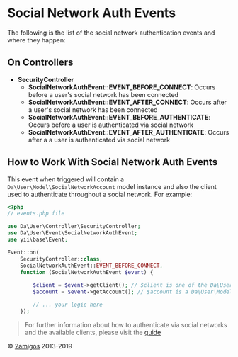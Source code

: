 Social Network Auth Events
==========================

The following is the list of the social network authentication events and where they happen: 


On Controllers
--------------

- **SecurityController**
    - **SocialNetworkAuthEvent::EVENT_BEFORE_CONNECT**: Occurs before a user's social network has been connected
    - **SocialNetworkAuthEvent::EVENT_AFTER_CONNECT**: Occurs after a user's social network has been connected
    - **SocialNetworkAuthEvent::EVENT_BEFORE_AUTHENTICATE**: Occurs before a user is authenticated via social network
    - **SocialNetworkAuthEvent::EVENT_AFTER_AUTHENTICATE**: Occurs after a a user is authenticated via social network


How to Work With Social Network Auth Events
-------------------------------------------

This event when triggered will contain a `Da\User\Model\SocialNetworkAccount` model instance and also the client used 
to authenticate throughout a social network. For example: 

```php
<?php 
// events.php file

use Da\User\Controller\SecurityController;
use Da\User\Event\SocialNetworkAuthEvent;
use yii\base\Event;

Event::on(
    SecurityController::class, 
    SocialNetworkAuthEvent::EVENT_BEFORE_CONNECT, 
    function (SocialNetworkAuthEvent $event) {
    
        $client = $event->getClient(); // $client is one of the Da\User\AuthClient\ clients
        $account = $event->getAccount(); // $account is a Da\User\Model\SocialNetworkAccount

        // ... your logic here
    });

```

> For further information about how to authenticate via social networks and the available clients, please visit the 
> [guide](../guides/social-network-authentication.md)


© [2amigos](http://www.2amigos.us/) 2013-2019
